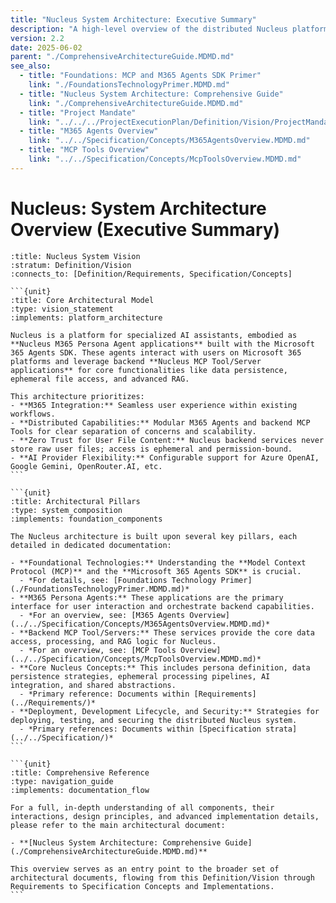 ```yaml
---
title: "Nucleus System Architecture: Executive Summary"
description: "A high-level overview of the distributed Nucleus platform architecture, components, and deployment models, centered on Nucleus M365 Persona Agents interacting with backend Nucleus MCP Tool/Server applications."
version: 2.2
date: 2025-06-02
parent: "./ComprehensiveArchitectureGuide.MDMD.md"
see_also:
  - title: "Foundations: MCP and M365 Agents SDK Primer"
    link: "./FoundationsTechnologyPrimer.MDMD.md"
  - title: "Nucleus System Architecture: Comprehensive Guide"
    link: "./ComprehensiveArchitectureGuide.MDMD.md"
  - title: "Project Mandate"
    link: "../../../ProjectExecutionPlan/Definition/Vision/ProjectMandate.MDMD.md"
  - title: "M365 Agents Overview"
    link: "../../Specification/Concepts/M365AgentsOverview.MDMD.md"
  - title: "MCP Tools Overview"
    link: "../../Specification/Concepts/McpToolsOverview.MDMD.md"
---
```


# Nucleus: System Architecture Overview (Executive Summary)

````{composition}
:title: Nucleus System Vision
:stratum: Definition/Vision
:connects_to: [Definition/Requirements, Specification/Concepts]

```{unit}
:title: Core Architectural Model
:type: vision_statement
:implements: platform_architecture

Nucleus is a platform for specialized AI assistants, embodied as **Nucleus M365 Persona Agent applications** built with the Microsoft 365 Agents SDK. These agents interact with users on Microsoft 365 platforms and leverage backend **Nucleus MCP Tool/Server applications** for core functionalities like data persistence, ephemeral file access, and advanced RAG.

This architecture prioritizes:
- **M365 Integration:** Seamless user experience within existing workflows.
- **Distributed Capabilities:** Modular M365 Agents and backend MCP Tools for clear separation of concerns and scalability.
- **Zero Trust for User File Content:** Nucleus backend services never store raw user files; access is ephemeral and permission-bound.
- **AI Provider Flexibility:** Configurable support for Azure OpenAI, Google Gemini, OpenRouter.AI, etc.
```

```{unit}
:title: Architectural Pillars
:type: system_composition
:implements: foundation_components

The Nucleus architecture is built upon several key pillars, each detailed in dedicated documentation:

- **Foundational Technologies:** Understanding the **Model Context Protocol (MCP)** and the **Microsoft 365 Agents SDK** is crucial.
  - *For details, see: [Foundations Technology Primer](./FoundationsTechnologyPrimer.MDMD.md)*
- **M365 Persona Agents:** These applications are the primary interface for user interaction and orchestrate backend capabilities.
  - *For an overview, see: [M365 Agents Overview](../../Specification/Concepts/M365AgentsOverview.MDMD.md)*
- **Backend MCP Tool/Servers:** These services provide the core data access, processing, and RAG logic for Nucleus.
  - *For an overview, see: [MCP Tools Overview](../../Specification/Concepts/McpToolsOverview.MDMD.md)*
- **Core Nucleus Concepts:** This includes persona definition, data persistence strategies, ephemeral processing pipelines, AI integration, and shared abstractions.
  - *Primary reference: Documents within [Requirements](../Requirements/)*
- **Deployment, Development Lifecycle, and Security:** Strategies for deploying, testing, and securing the distributed Nucleus system.
  - *Primary references: Documents within [Specification strata](../../Specification/)*
```

```{unit}
:title: Comprehensive Reference
:type: navigation_guide
:implements: documentation_flow

For a full, in-depth understanding of all components, their interactions, design principles, and advanced implementation details, please refer to the main architectural document:

- **[Nucleus System Architecture: Comprehensive Guide](./ComprehensiveArchitectureGuide.MDMD.md)**

This overview serves as an entry point to the broader set of architectural documents, flowing from this Definition/Vision through Requirements to Specification Concepts and Implementations.
```
````